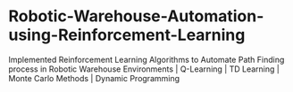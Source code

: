 # Robotic-Warehouse-Automation-using-Reinforcement-Learning
Implemented Reinforcement Learning Algorithms to Automate Path Finding process in Robotic Warehouse Environments | Q-Learning | TD Learning | Monte Carlo Methods | Dynamic Programming
